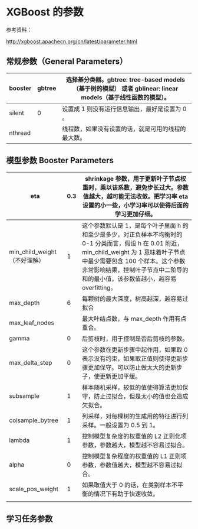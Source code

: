 
# XGBoost 的参数

参考资料：

http://xgboost.apachecn.org/cn/latest/parameter.html



## 常规参数（General Parameters）

| booster | gbtree | 选择基分类器。gbtree: tree-based models（基于树的模型） 或者 gblinear: linear models（基于线性函数的模型）。 |
| ------- | ------ | ------------------------------------------------------------ |
| silent  | 0      | 设置成 1 则没有运行信息输出，最好是设置为 0 。               |
| nthread |        | 线程数，如果没有设置的话，就是可用的线程的最大数。           |



## 模型参数 Booster Parameters

| eta                          | 0.3  | shrinkage 参数，用于更新叶子节点权重时，乘以该系数，避免步长过大。参数值越大，越可能无法收敛。把学习率 eta 设置的小一些，小学习率可以使得后面的学习更加仔细。 |
| ---------------------------- | ---- | ------------------------------------------------------------ |
| min_child_weight（不好理解） | 1    | 这个参数默认是 1，是每个叶子里面 h 的和至少是多少，对正负样本不均衡时的 0-1 分类而言，假设 h 在 0.01 附近，min_child_weight 为 1 意味着叶子节点中最少需要包含 100 个样本。这个参数非常影响结果，控制叶子节点中二阶导的和的最小值，该参数值越小，越容易 overfitting。 |
| max_depth                    | 6    | 每颗树的最大深度，树高越深，越容易过拟合                     |
| max_leaf_nodes               |      | 最大叶结点数，与 max_depth 作用有点重合。                    |
| gamma                        | 0    | 后剪枝时，用于控制是否后剪枝的参数。                         |
| max_delta_step               | 0    | 这个参数在更新步骤中起作用，如果取 0 表示没有约束，如果取正值则使得更新步骤更加保守。可以防止做太大的更新步子，使更新更加平缓。 |
| subsample                    | 1    | 样本随机采样，较低的值使得算法更加保守，防止过拟合，但是太小的值也会造成欠拟合。 |
| colsample_bytree             | 1    | 列采样，对每棵树的生成用的特征进行列采样。一般设置为 0.5 到 1。 |
| lambda                       | 1    | 控制模型复杂度的权重值的 L2 正则化项参数，参数越大，模型越不容易过拟合。 |
| alpha                        | 0    | 控制模型复杂程度的权重值的 L1 正则项参数，参数值越大，模型越不容易过拟合。 |
| scale_pos_weight             | 1    | 如果取值大于 0 的话，在类别样本不平衡的情况下有助于快速收敛。 |
|                              |      |                                                              |


## 学习任务参数


